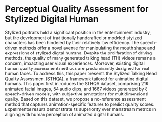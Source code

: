 # Perceptual Quality Assessment for Stylized Digital Human
Stylized portraits hold a significant position in the entertainment industry, but the development of traditionally handcrafted or modeled stylized characters has been hindered by their relatively low efficiency. The speech-driven methods offer a novel avenue for manipulating the mouth shape and expressions of stylized digital humans. Despite the proliferation of driving methods, the quality of many generated talking head (TH) videos remains a concern, impacting user visual experiences. Moreover, existing digital human quality assessment methods are predominantly designed for real human faces.
To address this, this paper presents the Stylized Talking Head Quality Assessment (STHQA), a framework tailored for animating digital humans. This paper first introduces the STHQA dataset, comprising 216 animated facial images, 54 audio clips, and 1667 videos generated by 8 speech-driven models, with subjective annotations for multidimensional quality. Based on this dataset, we propose a no-reference assessment method that captures animation-specific features to predict quality scores. Experimental results demonstrate its superiority over mainstream metrics in aligning with human perception of animated digital humans. 
